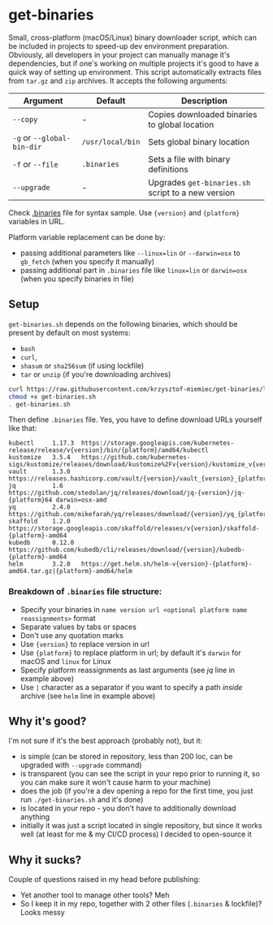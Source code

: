 # get-binaries

Small, cross-platform (macOS/Linux) binary downloader script, which can be included in projects to speed-up dev 
environment preparation. Obviously, all developers in your project can manually manage it's dependencies, but if one's
working on multiple projects it's good to have a quick way of setting up environment. This script automatically extracts
files from `tar.gz` and `zip` archives. It accepts the following arguments:

| Argument | Default | Description |
| --- | --- | --- |
| `--copy` | - | Copies downloaded binaries to global location |
| `-g` or `--global-bin-dir` | `/usr/local/bin` | Sets global binary location |
| `-f` or `--file` | `.binaries` | Sets a file with binary definitions |
| `--upgrade` | - | Upgrades `get-binaries.sh` script to a new version |

Check [.binaries](examples/usage-with-file/.binaries) file for syntax sample. Use `{version}` and `{platform}` variables in URL.

Platform variable replacement can be done by:
- passing additional parameters like `--linux=lin` or `--darwin=osx` to `gb_fetch` (when you specify it manually)
- passing additional part in `.binaries` file like `linux=lin` or `darwin=osx` (when you specify binaries in file)

## Setup

`get-binaries.sh` depends on the following binaries, which should be present by default on most systems:
- `bash`
- `curl`,
- `shasum` or `sha256sum` (if using lockfile)
- `tar` or `unzip` (if you're downloading archives)

```sh
curl https://raw.githubusercontent.com/krzysztof-miemiec/get-binaries/latest/get-binaries.sh -o get-binaries.sh
chmod +x get-binaries.sh
. get-binaries.sh
```

Then define `.binaries` file. Yes, you have to define download URLs yourself like that:
```
kubectl     1.17.3  https://storage.googleapis.com/kubernetes-release/release/v{version}/bin/{platform}/amd64/kubectl
kustomize   3.5.4   https://github.com/kubernetes-sigs/kustomize/releases/download/kustomize%2Fv{version}/kustomize_v{version}_{platform}_amd64.tar.gz
vault       1.3.0   https://releases.hashicorp.com/vault/{version}/vault_{version}_{platform}_amd64.zip
jq          1.6     https://github.com/stedolan/jq/releases/download/jq-{version}/jq-{platform}64 darwin=osx-amd
yq          2.4.0   https://github.com/mikefarah/yq/releases/download/{version}/yq_{platform}_amd64
skaffold    1.2.0   https://storage.googleapis.com/skaffold/releases/v{version}/skaffold-{platform}-amd64
kubedb      0.12.0  https://github.com/kubedb/cli/releases/download/{version}/kubedb-{platform}-amd64
helm        3.2.0   https://get.helm.sh/helm-v{version}-{platform}-amd64.tar.gz|{platform}-amd64/helm

```

### Breakdown of `.binaries` file structure:

* Specify your binaries in `name version url <optional platform name reassignments>` format
* Separate values by tabs or spaces
* Don't use any quotation marks
* Use `{version}` to replace version in url
* Use `{platform}` to replace platform in url; by default it's `darwin` for macOS and `linux` for Linux
* Specify platform reassignments as last arguments (see *jq* line in example above)
* Use `|` character as a separator if you want to specify a path *inside* archive (see `helm` line in example above)

## Why it's good?

I'm not sure if it's the best approach (probably not), but it:
- is simple (can be stored in repository, less than 200 loc, can be upgraded with `--upgrade` command)
- is transparent (you can see the script in your repo prior to running it, so you can make sure it won't cause harm to your machine)
- does the job (if you're a dev opening a repo for the first time, you just run `./get-binaries.sh` and it's done)
- is located in your repo - you don't have to additionally download anything
- initially it was just a script located in single repository, but since it works well (at least for me & my CI/CD process) I decided to open-source it

## Why it sucks?

Couple of questions raised in my head before publishing:
- Yet another tool to manage other tools? Meh
- So I keep it in my repo, together with 2 other files (`.binaries` & lockfile)? Looks messy
